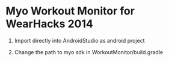 Myo Workout Monitor for WearHacks 2014
=============

1) Import directly into AndroidStudio as android project

2) Change the path to myo sdk in WorkoutMonitor/build.gradle 
